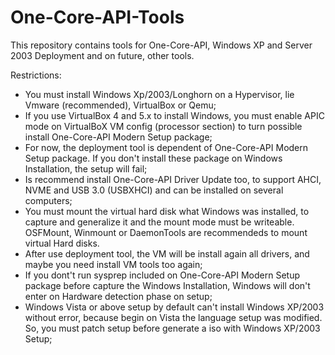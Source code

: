 # One-Core-API-Tools

This repository contains tools for One-Core-API, Windows XP and Server 2003 Deployment and on future, other tools.

Restrictions:
- You must install Windows Xp/2003/Longhorn on a Hypervisor, lie Vmware (recommended), VirtualBox or Qemu;
- If you use VirtualBox 4 and 5.x to install Windows, you must enable APIC mode on VirtualBoX VM config (processor section) to turn possible install One-Core-API Modern Setup package;
- For now, the deployment tool is dependent of One-Core-API Modern Setup package. If you don't install these package on Windows Installation, the setup will fail;
- Is recommend install One-Core-API Driver Update too, to support AHCI, NVME and USB 3.0 (USBXHCI) and can be installed on several computers;
- You must mount the virtual hard disk what Windows was installed, to capture and generalize it and the mount mode must be writeable. OSFMount, Winmount or DaemonTools are recommendeds to mount virtual Hard disks.
- After use deployment tool, the VM will be install again all drivers, and maybe you need install VM tools too again;
- If you dont't run sysprep included on One-Core-API Modern Setup package before capture the Windows Installation, Windows will don't enter on Hardware detection phase on setup;
- Windows Vista or above setup by default can't install Windows XP/2003 without error, because begin on Vista the language setup was modified. So, you must patch setup before generate a iso with Windows XP/2003 Setup;

